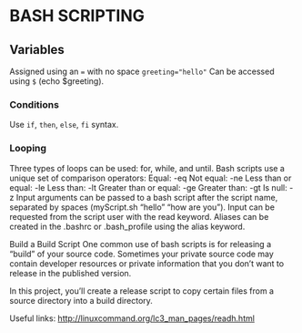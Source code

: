 # BASH SCRIPTING

## Variables

Assigned using an `=` with no space ```greeting="hello"```
Can be accessed using `$` (echo $greeting).

### Conditions

Use ```if```, ```then```, ```else```, ```fi``` syntax.

### Looping
Three types of loops can be used: for, while, and until.
Bash scripts use a unique set of comparison operators:
Equal: -eq
Not equal: -ne
Less than or equal: -le
Less than: -lt
Greater than or equal: -ge
Greater than: -gt
Is null: -z
Input arguments can be passed to a bash script after the script name, separated by spaces (myScript.sh “hello” “how are you”).
Input can be requested from the script user with the read keyword.
Aliases can be created in the .bashrc or .bash_profile using the alias keyword.


Build a Build Script
One common use of bash scripts is for releasing a “build” of your source code. Sometimes your private source code may contain developer resources or private information that you don’t want to release in the published version.

In this project, you’ll create a release script to copy certain files from a source directory into a build directory.

Useful links:
http://linuxcommand.org/lc3_man_pages/readh.html
